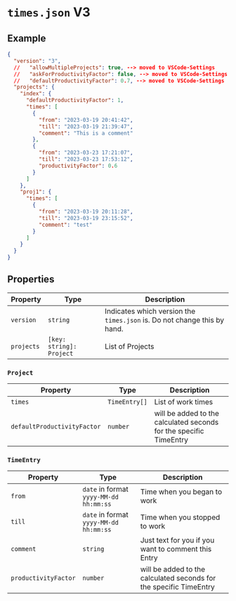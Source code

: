 # `times.json` V3

## Example

```json
{
  "version": "3",
  //   "allowMultipleProjects": true, --> moved to VSCode-Settings
  //   "askForProductivityFactor": false, --> moved to VSCode-Settings
  //   "defaultProductivityFactor": 0.7, --> moved to VSCode-Settings
  "projects": {
    "index": {
      "defaultProductivityFactor": 1,
      "times": [
        {
          "from": "2023-03-19 20:41:42",
          "till": "2023-03-19 21:39:47",
          "comment": "This is a comment"
        },
        {
          "from": "2023-03-23 17:21:07",
          "till": "2023-03-23 17:53:12",
          "productivityFactor": 0.6
        }
      ]
    },
    "proj1": {
      "times": [
        {
          "from": "2023-03-19 20:11:28",
          "till": "2023-03-19 23:15:52",
          "comment": "test"
        }
      ]
    }
  }
}
```

## Properties

| Property   | Type                     | Description                                                              |
| ---------- | ------------------------ | ------------------------------------------------------------------------ |
| `version`  | `string`                 | Indicates which version the `times.json` is. Do not change this by hand. |
| `projects` | `[key: string]: Project` | List of Projects                                                         |

### `Project`

| Property                    | Type          | Description                                                        |
| --------------------------- | ------------- | ------------------------------------------------------------------ |
| `times`                     | `TimeEntry[]` | List of work times                                                 |
| `defaultProductivityFactor` | `number`      | will be added to the calculated seconds for the specific TimeEntry |

### `TimeEntry`

| Property             | Type                                   | Description                                                        |
| -------------------- | -------------------------------------- | ------------------------------------------------------------------ |
| `from`               | `date` in format `yyyy-MM-dd hh:mm:ss` | Time when you began to work                                        |
| `till`               | `date` in format `yyyy-MM-dd hh:mm:ss` | Time when you stopped to work                                      |
| `comment`            | `string`                               | Just text for you if you want to comment this Entry                |
| `productivityFactor` | `number`                               | will be added to the calculated seconds for the specific TimeEntry |
